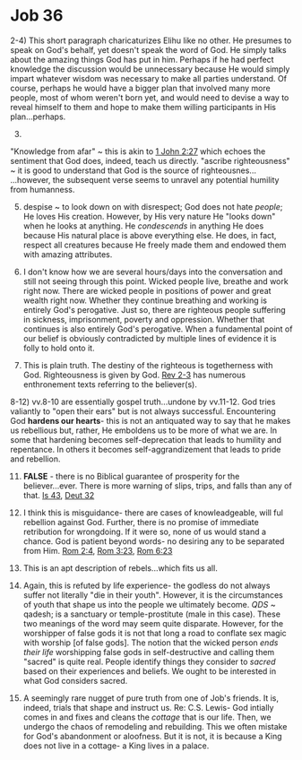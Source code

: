 # Job 36

2-4)
  This short paragraph charicaturizes Elihu like no other.
  He presumes to speak on God's behalf, yet doesn't speak the word of God.
  He simply talks about the amazing things God has put in him.
  Perhaps if he had perfect knowledge the discussion would be unnecessary because He would simply impart whatever wisdom was necessary to make all parties understand.
  Of course, perhaps he would have a bigger plan that involved many more people, most of whom weren't born yet, and would need to devise a way to reveal himself to them and hope to make them willing participants in His plan...perhaps.

3)
  "Knowledge from afar" ~ this is akin to [1 John 2:27]() which echoes the sentiment that God does, indeed, teach us directly.
  "ascribe righteousness" ~ it is good to understand that God is the source of righteousnes...
  ...however, the subsequent verse seems to unravel any potential humility from humanness.

5) despise ~ to look down on with disrespect;
  God does not hate _people_; He loves His creation.
  However, by His very nature He "looks down" when he looks at anything.
  He _condescends_ in anything He does because His natural place is above everything else.
  He does, in fact, respect all creatures because He freely made them and endowed them with amazing attributes.

6) <sigh> I don't know how we are several hours/days into the conversation and still not seeing through this point.
  Wicked people live, breathe and work right now.
  There are wicked people in positions of power and great wealth right now.
  Whether they continue breathing and working is entirely God's perogative.
  Just so, there are righteous people suffering in sickness, imprisonment, poverty and oppression.
  Whether that continues is also entirely God's perogative.
  When a fundamental point of our belief is obviously contradicted by multiple lines of evidence it is folly to hold onto it.

7) This is plain truth.
  The destiny of the righteous is togetherness with God.
  Righteousness is given by God.
  [Rev 2-3]() has numerous enthronement texts referring to the believer(s).

8-12) vv.8-10 are essentially gospel truth...undone by vv.11-12.
  God tries valiantly to "open their ears" but is not always successful.
  Encountering God **hardens our hearts**- this is not an antiquated way to say that he makes us rebellious but, rather, He emboldens us to be more of what we are.
  In some that hardening becomes self-deprecation that leads to humility and repentance.
  In others it becomes self-aggrandizement that leads to pride and rebellion.

11) **FALSE** - there is no Biblical guarantee of prosperity for the believer...ever.
  There is more warning of slips, trips, and falls than any of that.
  [Is 43](), [Deut 32]()

12) I think this is misguidance- there are cases of knowleadgeable, will ful rebellion against God.
  Further, there is no promise of immediate retribution for wrongdoing.
  If it were so, none of us would stand a chance.
  God is patient beyond words- no desiring any to be separated from Him.
  [Rom 2:4](), [Rom 3:23](), [Rom 6:23]()

13) This is an apt description of rebels...which fits us all.

14) Again, this is refuted by life experience- the godless do not always suffer not literally "die in their youth".
  However, it is the circumstances of youth that shape us into the people we ultimately become.
  _QDS_ ~ qadesh; is a sanctuary or temple-prostitute (male in this case).
  These two meanings of the word may seem quite disparate.
  However, for the worshipper of false gods it is not that long a road to conflate sex magic with worship [of false gods].
  The notion that the wicked person _ends their life_ worshipping false gods in self-destructive and calling them "sacred" is quite real.
  People identify things they consider to _sacred_ based on their experiences and beliefs.
  We ought to be interested in what God considers sacred.

15) A seemingly rare nugget of pure truth from one of Job's friends.
  It is, indeed, trials that shape and instruct us.
  Re: C.S. Lewis- 
    God intially comes in and fixes and cleans the _cottage_ that is our life.
    Then, we undergo the chaos of remodeling and rebuilding.
    This we often mistake for God's abandonment or aloofness.
    But it is not, it is because a King does not live in a cottage- a King lives in a palace.
